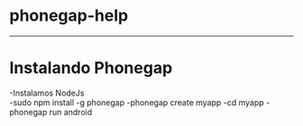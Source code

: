 # phonegap-help
_______________________

# Instalando Phonegap
-Instalamos NodeJs   
-sudo npm install -g phonegap
-phonegap create myapp
-cd myapp
-phonegap run android

   

